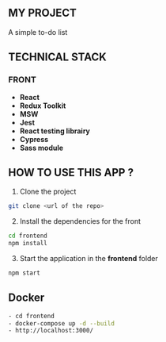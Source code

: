 ## MY PROJECT

A simple to-do list

## TECHNICAL STACK

### FRONT

- **React**
- **Redux Toolkit**
- **MSW**
- **Jest**
- **React testing librairy**
- **Cypress**
- **Sass module**

## HOW TO USE THIS APP ?

1. Clone the project

```bash
git clone <url of the repo>
```

2. Install the dependencies for the front

```bash
cd frontend
npm install
```

3. Start the application in the **frontend** folder

```bash
npm start
```

## Docker

```bash
- cd frontend
- docker-compose up -d --build
- http://localhost:3000/
```
